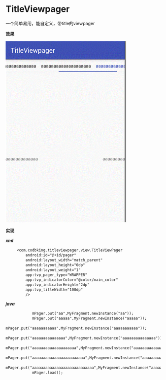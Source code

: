 # TitleViewpager
一个简单易用，能自定义，带title的viewpager


**效果**

![WRAPPER模式](my1.gif)

 **实现**

 ***xml***

         <com.codbking.titleviewpager.view.TitleViewPager
             android:id="@+id/pager"
             android:layout_width="match_parent"
             android:layout_height="0dp"
             android:layout_weight="1"
             app:tvp_pager_type="WRAPPER"
             app:tvp_indicatorColor="@color/main_color"
             app:tvp_indicatorHeight="2dp"
             app:tvp_titleWidth="100dp"
             />


 ***java***


                mPager.put("aa",MyFragment.newInstance("aa"));
                mPager.put("aaaaa",MyFragment.newInstance("aaaaa"));
                mPager.put("aaaaaaaaaaa",MyFragment.newInstance("aaaaaaaaaaa"));
                mPager.put("aaaaaaaaaaaaaaa",MyFragment.newInstance("aaaaaaaaaaaaaaa"));
                mPager.put("aaaaaaaaaaaaaaaaaaaa",MyFragment.newInstance("aaaaaaaaaaaaaaaaaaaa"));
                mPager.put("aaaaaaaaaaaaaaaaaaaaaaaa",MyFragment.newInstance("aaaaaaaaaaaaaaaaaaaaaaaa"));
                mPager.put("aaaaaaaaaaaaaaaaaaaaaaaaaaaa",MyFragment.newInstance("aaaaaaaaaaaaaaaaaaaaaaaaaaaa"));
                mPager.load();


